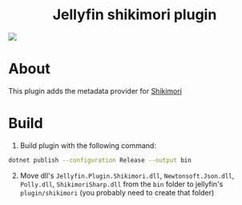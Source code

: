 <h1 align="center">Jellyfin shikimori plugin</h1>
<img align="center" src="https://shikimori.one/assets/layouts/l-top_menu-v2/glyph.svg" />

# About

This plugin adds the metadata provider for [Shikimori](https://shikimori.one)

# Build

1. Build plugin with the following command:

```bash
dotnet publish --configuration Release --output bin
```

2. Move dll's `Jellyfin.Plugin.Shikimori.dll`, `Newtonsoft.Json.dll`, `Polly.dll`, `ShikimoriSharp.dll`
   from the `bin` folder to jellyfin's `plugin/shikimori` (you probably need to create that folder)
